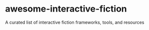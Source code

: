 awesome-interactive-fiction
===========================

A curated list of interactive fiction frameworks, tools, and resources
